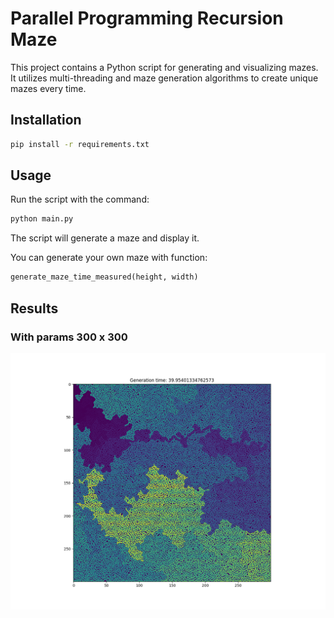 
# Parallel Programming Recursion Maze

This project contains a Python script for generating and visualizing mazes. It utilizes multi-threading and maze generation algorithms to create unique mazes every time.

## Installation

```bash
pip install -r requirements.txt
```

## Usage

Run the script with the command:
```bash
python main.py
```
The script will generate a maze and display it.

You can generate your own maze with function:
```python
generate_maze_time_measured(height, width)
```

## Results

### With params 300 x 300
![](https://raw.githubusercontent.com/Kopselek/parallel-programming-recursion-maze/master/Figure.png)

